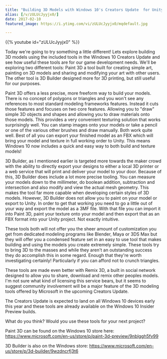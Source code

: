 ```yaml
---
title: "Building 3D Models with Windows 10's Creators Update  for Unity"
alias: [/v/zULUcJyyjx0/]
date: 2017-02-10
featured_image: https://i.ytimg.com/vi/zULUcJyyjx0/mqdefault.jpg

---
```


{{% youtube id="zULUcJyyjx0" %}}

Today we're going to try something a little different! Lets explore building 3D models using the included tools in the Windows 10 Creators Update and see how useful these tools are for our game development needs. We'll be exploring two different tools: Paint 3D a tool built for creating simple art, painting on 3D models and sharing and modifying your art with other users. The other tool is 3D Builder designed more for 3D printing, but still useful for our purposes.

Paint 3D offers a less precise, more freeform way to build your models. There is no concept of polygons or triangles and you won't see any references to most standard modeling frameworks features. Instead it cuts those features and focuses on two core features. Allowing you to "draw" simple 3D objects and shapes and allowing you to draw materials onto those models. This provides a very convenient texturing solution that works surprisingly well. You can stamp images onto your models or take a pencil or one of the various other brushes and draw manually. Both work quite well. Best of all you can export your finished model as an FBX which will bring your model and texture in full working order to Unity. This means Windows 10 now includes a quick and easy way to both build and texture models!

3D Builder, as I mentioned earlier is targeted more towards the maker crowd with the ability to directly export your designs to either a local 3D printer or a web service that will print and deliver your model to your door. Because of this, 3D Builder does include a lot more precise tooling. You can measure your models down to the millimeter, do boolean addition, subtraction and intersection and also modify and view the actual mesh geometry. This makes the tool far more capable when developing certain styles of 3D models. However, 3D Builder does not allow you to paint on your model or export to Unity. In order to get that working you need to go a little out of your way and export the model as a 3MF file. With that file you can import it into Paint 3D, paint your texture onto your model and then export that as an FBX format into your Unity project. Not exactly intuitive.

These tools both will not offer you the sheer amount of customization you get from dedicated modeling programs like Blender, Maya or 3DS Max but they will offer you a condensed feature set in an easy to use tool that makes building and using the models you create extremely simple. These tools try to bring 3D to the masses and while they aren't an outstanding success they do accomplish this in some regard. Enough that they're worth investigating certainly! Particularly if you can afford not to crunch triangles.

These tools are made even better with Remix 3D, a built in social network designed to allow you to share, download and remix other peoples models. I'm not sure what kind of licensing this service bears, but it seems to suggest community involvement will be a major feature of the 3D modeling tools offered by Microsoft in the upcoming Creators Update.

The Creators Update is expected to land on all Windows 10 devices early this year and these tools are already available on the Windows 10 Insider Preview builds.

What do you think? Would you use these tools for your next project?

Paint 3D can be found on the Windows 10 store here: https://www.microsoft.com/en-us/store/p/paint-3d-preview/9nblggh5fv99

3D Builder is also on the Windows store: https://www.microsoft.com/en-us/store/p/3d-builder/9wzdncrfj3t6